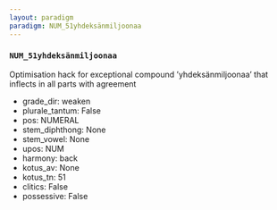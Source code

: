 ```yaml
---
layout: paradigm
paradigm: NUM_51yhdeksänmiljoonaa
---
```

### ` NUM_51yhdeksänmiljoonaa `

Optimisation hack for exceptional compound ’yhdeksänmiljoonaa’ that inflects in all parts with agreement
* grade_dir: weaken
* plurale_tantum: False
* pos: NUMERAL
* stem_diphthong: None
* stem_vowel: None
* upos: NUM
* harmony: back
* kotus_av: None
* kotus_tn: 51
* clitics: False
* possessive: False
